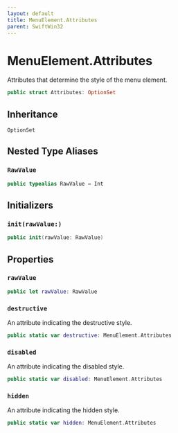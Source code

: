 ```yaml
---
layout: default
title: MenuElement.Attributes
parent: SwiftWin32
---
```

# MenuElement.Attributes

Attributes that determine the style of the menu element.

``` swift
public struct Attributes: OptionSet 
```

## Inheritance

`OptionSet`

## Nested Type Aliases

### `RawValue`

``` swift
public typealias RawValue = Int
```

## Initializers

### `init(rawValue:)`

``` swift
public init(rawValue: RawValue) 
```

## Properties

### `rawValue`

``` swift
public let rawValue: RawValue
```

### `destructive`

An attribute indicating the destructive style.

``` swift
public static var destructive: MenuElement.Attributes 
```

### `disabled`

An attribute indicating the disabled style.

``` swift
public static var disabled: MenuElement.Attributes 
```

### `hidden`

An attribute indicating the hidden style.

``` swift
public static var hidden: MenuElement.Attributes 
```

